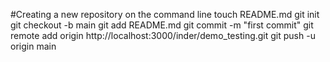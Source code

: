 #Creating a new repository on the command line
touch README.md
git init
git checkout -b main
git add README.md
git commit -m "first commit"
git remote add origin http://localhost:3000/inder/demo_testing.git
git push -u origin main

